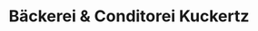---
title: "Bäckerei & Conditorei Kuckertz"
url: /langerwehe/baeckerei-und-conditorei-kuckertz/
shop: Bäckerei
---